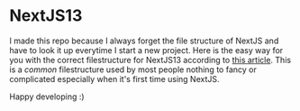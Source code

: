 # **NextJS13**
I made this repo because I always forget the file structure of NextJS and have to look it up everytime I start a new project. Here is the easy way for you with the correct filestructure for NextJS13 according to [this article](). This is a _common_ filestructure used by most people nothing to fancy or complicated especially when it's first time using NextJS.

Happy developing :)
